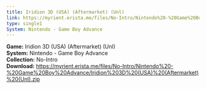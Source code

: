 ```yaml
---
title: Iridion 3D (USA) (Aftermarket) (Unl)
link: https://myrient.erista.me/files/No-Intro/Nintendo%20-%20Game%20Boy%20Advance/Iridion%203D%20(USA)%20(Aftermarket)%20(Unl).zip
type: single1
System: Nintendo - Game Boy Advance
---
```

<b>Game:</b> Iridion 3D (USA) (Aftermarket) (Unl)<br>
<b>System:</b> Nintendo - Game Boy Advance<br>
<b>Collection:</b> No-Intro<br>
<b>Download:</b> https://myrient.erista.me/files/No-Intro/Nintendo%20-%20Game%20Boy%20Advance/Iridion%203D%20(USA)%20(Aftermarket)%20(Unl).zip
